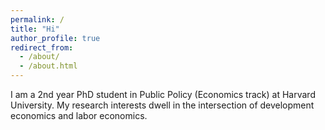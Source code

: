 ```yaml
---
permalink: /
title: "Hi"
author_profile: true
redirect_from: 
  - /about/
  - /about.html
---
```


I am a 2nd year PhD student in Public Policy (Economics track) at Harvard University. My research interests dwell in the intersection of development economics and labor economics. 
